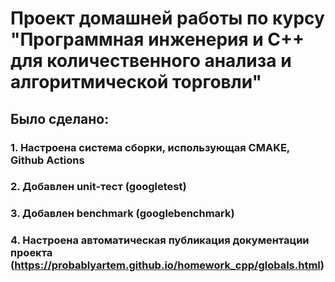 # Проект домашней работы по курсу "Программная инженерия и С++ для количественного анализа и алгоритмической торговли"

## Было сделано:

### 1. Настроена система сборки, использующая CMAKE, Github Actions
### 2. Добавлен unit-тест (googletest)
### 3. Добавлен benchmark (googlebenchmark)
### 4. Настроена автоматическая публикация документации проекта (https://probablyartem.github.io/homework_cpp/globals.html)

